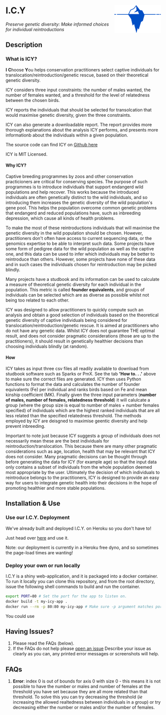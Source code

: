 # <img src="Images/logo.png" width="30%" align="right" /> I.C.Y

*Preserve genetic diversity: Make informed choices for individual reintroductions*

## Description

### What is ICY?

**I** **C**hoose **Y**ou helps conservation practitioners select captive individuals for 
translocation/reintroduction/genetic rescue, based on their theoretical genetic diversity.

ICY considers three input constraints: the number of males wanted, the number of females wanted, 
and a threshold for the level of relatedness between the chosen birds. 

ICY reports the individuals that should be selected for transolcation that would maximise
genetic diversity, given the three constraints.

ICY can also generate a downloadable report. The report provides more thorough explanations
about the analysis ICY performs, and presents more informationb about the individuals within a given population.

The source code can find ICY on [Github here](https://github.com/Mills33/ICY)

ICY is MIT Licensed.


#### Why ICY?

Captive breeding programmes by zoos and other conservation practicioners are critical for 
conserving species.
The purpose of such programmes is to introduce individuals that support endangerd wild 
populations and help recover. This works because the introduced individuals are often 
genetically  distinct to the wild individuals, and so introducing them increases the
genetic diversity of the wild population's gene pool. This helps the population overcome common 
genetic problems that endangerd and reduced populations have, such as inbreeding depression,
which cause all kinds of health problems.

To make the most of these reintroductions individuals that will maximise the genetic diversity
in the wild population should be chosen. However, practitioners don't often have access to 
current sequencing data, or the genomics expertise to be able to interpret such data.
Some projects have some form of pedigree data for the wild population as well as the captive
one, and this data can be used to infer which individuals may be better to reintroduce than others.
However, some projects have none of these data and in such cases the individuals chosen for reintroduction may be picked blindly. 

Many projects have a studbook and its information can be used to calculate a measure of 
theoretical genetic diversity for each individual in the population.
This metric is called **founder equivalents**, and groups of individuals can be selected
which are as diverse as possible whilst not being too related to each other.

ICY was designed to allow practitioners to quickly compute such an analysis and obtain a good
selection of individuals based on the theoretical genetic diversity of captive individuals
being considered for translocation/reintroduction/genetic rescue.
It is aimed at practitioners who do not have any genetic data.
Whilst ICY does not guarantee THE optimal result, and does not consider pragmatic considerations 
(those are up to the practitioners), it should result in genetically healthier decisions than 
choosing individuals blindly (at random).


#### How

ICY takes as input three csv files all readily available to download from studbook software such
as Sparks or PmX.
See the tab **'How to. . .'** above to make sure the correct files are generated.
ICY then uses Python functions to format the data and calculates the number of founder
equivalents (Fe) per individual and ranks birds based on Fe and mean kinship coefficient (MK).
Finally given the three input parameters (**number of males, number of females, relatedness
threshold**) it will calulcate a group (where the group size is equal to number of males + number
females specified) of individuals which are the highest ranked individuals that are all less
related than the specified relatedness threshold. The methods employed by ICY are deisgned to
maximise geentic diversity and help prevent inbreeding. 

Important to note just because ICY suggests a group of individuals does not necessarily mean these are the best individuals for reintroduction/translocation. This because there are many
other pragmatic considerations such as age, location, health that may be relevant that ICY does
not consider. Many pragmatic decisions can be thought through before generating the data for ICY
(for example age) so that the input data only contains a subset of individuals from the whole
population deemed most appropriate by the user. Ultimately the decision of which individuals to
reintroduce belongs to the practitioners, ICY is designed to provide an easy way for users to
integrate genetic health into their decisions in the hope of promoting healthier and more stable
populations.


## Installation & Use

### Use our I.C.Y. Deployment

We've already built and deployed I.C.Y. on Heroku so you don't have to!

Just head over [here](https://dry-caverns-77518.herokuapp.com/) and use it.

Note: our deployment is currently in a Heroku free dyno, and so sometimes the page-load
times are wanting!

### Deploy your own or run locally

I.C.Y is a shiny web-application, and it is packaged into a docker container.
To run it locally you can clone this repository, and from the root directory, issue
the following shell commands to build and run the container.

```sh
export PORT=80 # Set the port for the app to listen on.
docker build -t my-icy-app .
docker run --rm -p 80:80 my-icy-app # Make sure -p argument matches port set above.
```

You could use


## Having Issues?

1. Please read the FAQs (below).
2. If the FAQs do not help please [open an issue](https://github.com/Mills33/ICY/issues)
   Describe your issue as clearly as you can, any printed error messages or screenshots will
   help.


## FAQs

1. **Error**: index 0 is out of bounds for axis 0 with size 0 - this means it is not possible to
have the number or males and number of females at the threshold you have set because they are all
more related than that threshold. To solve this you can try decreasing the threshold (*ie*
increasing the allowed realtedness between individuals in a group) or try decreasing either the
number or males and/or the number of females.
